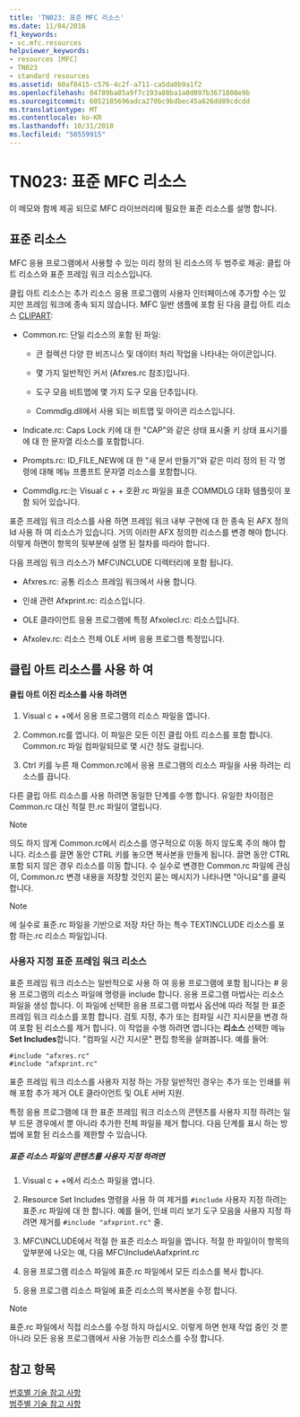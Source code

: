 ```yaml
---
title: 'TN023: 표준 MFC 리소스'
ms.date: 11/04/2016
f1_keywords:
- vc.mfc.resources
helpviewer_keywords:
- resources [MFC]
- TN023
- standard resources
ms.assetid: 60af8415-c576-4c2f-a711-ca5da0b9a1f2
ms.openlocfilehash: 04789ba85a9f7c193a88ba1a0d097b3671808e9b
ms.sourcegitcommit: 6052185696adca270bc9bdbec45a626dd89cdcdd
ms.translationtype: MT
ms.contentlocale: ko-KR
ms.lasthandoff: 10/31/2018
ms.locfileid: "50559915"
---
```

# <a name="tn023-standard-mfc-resources"></a>TN023: 표준 MFC 리소스

이 메모와 함께 제공 되므로 MFC 라이브러리에 필요한 표준 리소스를 설명 합니다.

## <a name="standard-resources"></a>표준 리소스

MFC 응용 프로그램에서 사용할 수 있는 미리 정의 된 리소스의 두 범주로 제공: 클립 아트 리소스와 표준 프레임 워크 리소스입니다.

클립 아트 리소스는 추가 리소스 응용 프로그램의 사용자 인터페이스에 추가할 수는 있지만 프레임 워크에 종속 되지 않습니다. MFC 일반 샘플에 포함 된 다음 클립 아트 리소스 [CLIPART](../visual-cpp-samples.md):

- Common.rc: 단일 리소스의 포함 된 파일:

   - 큰 컬렉션 다양 한 비즈니스 및 데이터 처리 작업을 나타내는 아이콘입니다.

   - 몇 가지 일반적인 커서 (Afxres.rc 참조)입니다.

   - 도구 모음 비트맵에 몇 가지 도구 모음 단추입니다.

   - Commdlg.dll에서 사용 되는 비트맵 및 아이콘 리소스입니다.

- Indicate.rc: Caps Lock 키에 대 한 "CAP"와 같은 상태 표시줄 키 상태 표시기를에 대 한 문자열 리소스를 포함합니다.

- Prompts.rc: ID_FILE_NEW에 대 한 "새 문서 만들기"와 같은 미리 정의 된 각 명령에 대해 메뉴 프롬프트 문자열 리소스를 포함합니다.

- Commdlg.rc:는 Visual c + + 호환.rc 파일을 표준 COMMDLG 대화 템플릿이 포함 되어 있습니다.

표준 프레임 워크 리소스를 사용 하면 프레임 워크 내부 구현에 대 한 종속 된 AFX 정의 Id 사용 하 여 리소스가 있습니다. 거의 이러한 AFX 정의한 리소스를 변경 해야 합니다. 이렇게 하면이 항목의 뒷부분에 설명 된 절차를 따라야 합니다.

다음 프레임 워크 리소스가 MFC\INCLUDE 디렉터리에 포함 됩니다.

- Afxres.rc: 공통 리소스 프레임 워크에서 사용 합니다.

- 인쇄 관련 Afxprint.rc: 리소스입니다.

- OLE 클라이언트 응용 프로그램에 특정 Afxolecl.rc: 리소스입니다.

- Afxolev.rc: 리소스 전체 OLE 서버 응용 프로그램 특정입니다.

## <a name="using-clip-art-resources"></a>클립 아트 리소스를 사용 하 여

#### <a name="to-use-a-clip-art-binary-resource"></a>클립 아트 이진 리소스를 사용 하려면

1. Visual c + +에서 응용 프로그램의 리소스 파일을 엽니다.

1. Common.rc를 엽니다. 이 파일은 모든 이진 클립 아트 리소스를 포함 합니다. Common.rc 파일 컴파일되므로 몇 시간 정도 걸립니다.

1. Ctrl 키를 누른 채 Common.rc에서 응용 프로그램의 리소스 파일을 사용 하려는 리소스를 끕니다.

다른 클립 아트 리소스를 사용 하려면 동일한 단계를 수행 합니다. 유일한 차이점은 Common.rc 대신 적절 한.rc 파일이 열립니다.

> [!NOTE]
>  의도 하지 않게 Common.rc에서 리소스를 영구적으로 이동 하지 않도록 주의 해야 합니다. 리소스를 끌면 동안 CTRL 키를 놓으면 복사본을 만들게 됩니다. 끌면 동안 CTRL 포함 되지 않은 경우 리소스를 이동 합니다. 수 실수로 변경한 Common.rc 파일에 관심이, Common.rc 변경 내용을 저장할 것인지 묻는 메시지가 나타나면 "아니요"를 클릭 합니다.

> [!NOTE]
>  에 실수로 표준.rc 파일을 기반으로 저장 차단 하는 특수 TEXTINCLUDE 리소스를 포함 하는.rc 리소스 파일입니다.

### <a name="customizing-standard-framework-resources"></a>사용자 지정 표준 프레임 워크 리소스

표준 프레임 워크 리소스는 일반적으로 사용 하 여 응용 프로그램에 포함 됩니다는 # 응용 프로그램의 리소스 파일에 명령을 include 합니다. 응용 프로그램 마법사는 리소스 파일을 생성 합니다. 이 파일에 선택한 응용 프로그램 마법사 옵션에 따라 적절 한 표준 프레임 워크 리소스를 포함 합니다. 검토 지정, 추가 또는 컴파일 시간 지시문을 변경 하 여 포함 된 리소스를 제거 합니다. 이 작업을 수행 하려면 엽니다는 **리소스** 선택한 메뉴 **Set Includes**합니다. "컴파일 시간 지시문" 편집 항목을 살펴봅니다. 예를 들어:

```
#include "afxres.rc"
#include "afxprint.rc"
```

표준 프레임 워크 리소스를 사용자 지정 하는 가장 일반적인 경우는 추가 또는 인쇄를 위해 포함 추가 제거 OLE 클라이언트 및 OLE 서버 지원.

특정 응용 프로그램에 대 한 표준 프레임 워크 리소스의 콘텐츠를 사용자 지정 하려는 일부 드문 경우에서 뿐 아니라 추가한 전체 파일을 제거 합니다. 다음 단계를 표시 하는 방법에 포함 된 리소스를 제한할 수 있습니다.

##### <a name="to-customize-the-contents-of-a-standard-resource-file"></a>표준 리소스 파일의 콘텐츠를 사용자 지정 하려면

1. Visual c + +에서 리소스 파일을 엽니다.

1. Resource Set Includes 명령을 사용 하 여 제거를 `#include` 사용자 지정 하려는 표준.rc 파일에 대 한 합니다. 예를 들어, 인쇄 미리 보기 도구 모음을 사용자 지정 하려면 제거를 `#include "afxprint.rc"` 줄.

1. MFC\INCLUDE에서 적절 한 표준 리소스 파일을 엽니다. 적절 한 파일이이 항목의 앞부분에 나오는 예, 다음 MFC\Include\Aafxprint.rc

1. 응용 프로그램 리소스 파일에 표준.rc 파일에서 모든 리소스를 복사 합니다.

1. 응용 프로그램 리소스 파일에 표준 리소스의 복사본을 수정 합니다.

> [!NOTE]
>  표준.rc 파일에서 직접 리소스를 수정 하지 마십시오. 이렇게 하면 현재 작업 중인 것 뿐 아니라 모든 응용 프로그램에서 사용 가능한 리소스를 수정 합니다.

## <a name="see-also"></a>참고 항목

[번호별 기술 참고 사항](../mfc/technical-notes-by-number.md)<br/>
[범주별 기술 참고 사항](../mfc/technical-notes-by-category.md)

